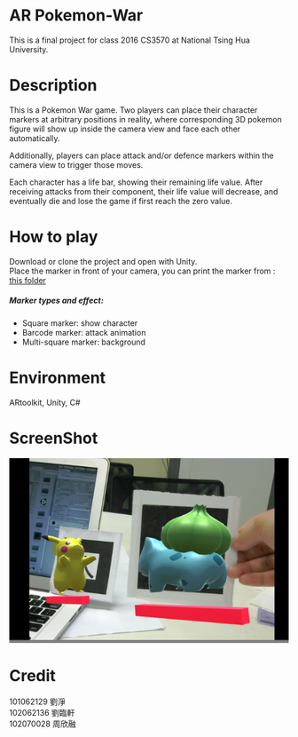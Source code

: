 # AR Pokemon-War

  This is a final project for class 2016 CS3570 at National Tsing Hua University.

# Description
  
  This is a Pokemon War game. Two players can place their character markers at arbitrary positions in reality, where corresponding 3D pokemon figure will show up inside the camera view and face each other automatically.
  
  Additionally, players can place attack and/or defence markers within the camera view to trigger those moves.

  Each character has a life bar, showing their remaining life value. After receiving attacks from their component, their life value will decrease, and eventually die and lose the game if first reach the zero value.

# How to play

  Download or clone the project and open with Unity.    
  Place the marker in front of your camera, you can print the marker from : [this folder](https://github.com/jean4599/AR-pokemon-war/tree/master/Assets/Marker)
  
  
#####  Marker types and effect:
  + Square marker: show character
  + Barcode marker: attack animation
  + Multi-square marker: background

# Environment

  ARtoolkit, Unity, C#
  
# ScreenShot

![alt tag](https://github.com/jean4599/AR-pokemon-war/blob/master/ScreenShot/screenshot.png)

# Credit

101062129 劉淨   
102062136 劉臨軒   
102070028 周欣融  
